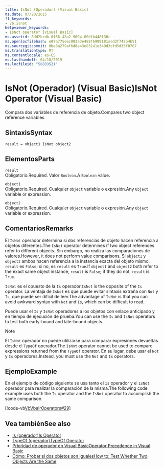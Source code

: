 ```yaml
---
title: IsNot (Operador) (Visual Basic)
ms.date: 07/20/2015
f1_keywords:
- vb.isnot
helpviewer_keywords:
- IsNot operator [Visual Basic]
ms.assetid: 8dd2bcdb-0166-48a2-9094-60dfb448f36c
ms.openlocfilehash: e07a775eec003a3e488f6909181aed3f742b4b91
ms.sourcegitcommit: 0be8a279af6d8a43e03141e349d3efd5d35f8767
ms.translationtype: MT
ms.contentlocale: es-ES
ms.lasthandoff: 04/18/2019
ms.locfileid: "58833521"
---
```

# <a name="isnot-operator-visual-basic"></a><span data-ttu-id="287fe-102">IsNot (Operador) (Visual Basic)</span><span class="sxs-lookup"><span data-stu-id="287fe-102">IsNot Operator (Visual Basic)</span></span>
<span data-ttu-id="287fe-103">Compara dos variables de referencia de objeto.</span><span class="sxs-lookup"><span data-stu-id="287fe-103">Compares two object reference variables.</span></span>  
  
## <a name="syntax"></a><span data-ttu-id="287fe-104">Sintaxis</span><span class="sxs-lookup"><span data-stu-id="287fe-104">Syntax</span></span>  
  
```  
result = object1 IsNot object2  
```  
  
## <a name="parts"></a><span data-ttu-id="287fe-105">Elementos</span><span class="sxs-lookup"><span data-stu-id="287fe-105">Parts</span></span>  
 `result`  
 <span data-ttu-id="287fe-106">Obligatorio.</span><span class="sxs-lookup"><span data-stu-id="287fe-106">Required.</span></span> <span data-ttu-id="287fe-107">Valor `Boolean`.</span><span class="sxs-lookup"><span data-stu-id="287fe-107">A `Boolean` value.</span></span>  
  
 `object1`  
 <span data-ttu-id="287fe-108">Obligatorio.</span><span class="sxs-lookup"><span data-stu-id="287fe-108">Required.</span></span> <span data-ttu-id="287fe-109">Cualquier `Object` variable o expresión.</span><span class="sxs-lookup"><span data-stu-id="287fe-109">Any `Object` variable or expression.</span></span>  
  
 `object2`  
 <span data-ttu-id="287fe-110">Obligatorio.</span><span class="sxs-lookup"><span data-stu-id="287fe-110">Required.</span></span> <span data-ttu-id="287fe-111">Cualquier `Object` variable o expresión.</span><span class="sxs-lookup"><span data-stu-id="287fe-111">Any `Object` variable or expression.</span></span>  
  
## <a name="remarks"></a><span data-ttu-id="287fe-112">Comentarios</span><span class="sxs-lookup"><span data-stu-id="287fe-112">Remarks</span></span>  
 <span data-ttu-id="287fe-113">El `IsNot` operador determina si dos referencias de objeto hacen referencia a objetos diferentes.</span><span class="sxs-lookup"><span data-stu-id="287fe-113">The `IsNot` operator determines if two object references refer to different objects.</span></span> <span data-ttu-id="287fe-114">Sin embargo, no realiza las comparaciones de valores.</span><span class="sxs-lookup"><span data-stu-id="287fe-114">However, it does not perform value comparisons.</span></span> <span data-ttu-id="287fe-115">Si `object1` y `object2` ambos hacen referencia a la instancia exacta del objeto mismo, `result` es `False`; si no, es `result` es `True`.</span><span class="sxs-lookup"><span data-stu-id="287fe-115">If `object1` and `object2` both refer to the exact same object instance, `result` is `False`; if they do not, `result` is `True`.</span></span>  
  
 <span data-ttu-id="287fe-116">`IsNot` es el opuesto de la `Is` operador.</span><span class="sxs-lookup"><span data-stu-id="287fe-116">`IsNot` is the opposite of the `Is` operator.</span></span> <span data-ttu-id="287fe-117">La ventaja de `IsNot` es que puede evitar sintaxis extraña con `Not` y `Is`, que puede ser difícil de leer.</span><span class="sxs-lookup"><span data-stu-id="287fe-117">The advantage of `IsNot` is that you can avoid awkward syntax with `Not` and `Is`, which can be difficult to read.</span></span>  
  
 <span data-ttu-id="287fe-118">Puede usar el `Is` y `IsNot` operadores a los objetos con enlace anticipado y en tiempo de ejecución de prueba.</span><span class="sxs-lookup"><span data-stu-id="287fe-118">You can use the `Is` and `IsNot` operators to test both early-bound and late-bound objects.</span></span>  
  
> [!NOTE]
>  <span data-ttu-id="287fe-119">El `IsNot` operador no puede utilizarse para comparar expresiones devueltas desde el `TypeOf` operador.</span><span class="sxs-lookup"><span data-stu-id="287fe-119">The `IsNot` operator cannot be used to compare expressions returned from the `TypeOf` operator.</span></span> <span data-ttu-id="287fe-120">En su lugar, debe usar el `Not` y `Is` operadores.</span><span class="sxs-lookup"><span data-stu-id="287fe-120">Instead, you must use the `Not` and `Is` operators.</span></span>  
  
## <a name="example"></a><span data-ttu-id="287fe-121">Ejemplo</span><span class="sxs-lookup"><span data-stu-id="287fe-121">Example</span></span>  
 <span data-ttu-id="287fe-122">En el ejemplo de código siguiente se usa tanto el `Is` operador y el `IsNot` operador para realizar la comparación de la misma.</span><span class="sxs-lookup"><span data-stu-id="287fe-122">The following code example uses both the `Is` operator and the `IsNot` operator to accomplish the same comparison.</span></span>  
  
 [!code-vb[VbVbalrOperators#29](~/samples/snippets/visualbasic/VS_Snippets_VBCSharp/VbVbalrOperators/VB/Class1.vb#29)]  
  
## <a name="see-also"></a><span data-ttu-id="287fe-123">Vea también</span><span class="sxs-lookup"><span data-stu-id="287fe-123">See also</span></span>

- [<span data-ttu-id="287fe-124">Is (operador)</span><span class="sxs-lookup"><span data-stu-id="287fe-124">Is Operator</span></span>](../../../visual-basic/language-reference/operators/is-operator.md)
- [<span data-ttu-id="287fe-125">TypeOf (operador)</span><span class="sxs-lookup"><span data-stu-id="287fe-125">TypeOf Operator</span></span>](../../../visual-basic/language-reference/operators/typeof-operator.md)
- [<span data-ttu-id="287fe-126">Prioridad de operador en Visual Basic</span><span class="sxs-lookup"><span data-stu-id="287fe-126">Operator Precedence in Visual Basic</span></span>](../../../visual-basic/language-reference/operators/operator-precedence.md)
- [<span data-ttu-id="287fe-127">Cómo: Probar si dos objetos son iguales</span><span class="sxs-lookup"><span data-stu-id="287fe-127">How to: Test Whether Two Objects Are the Same</span></span>](../../../visual-basic/programming-guide/language-features/operators-and-expressions/how-to-test-whether-two-objects-are-the-same.md)
